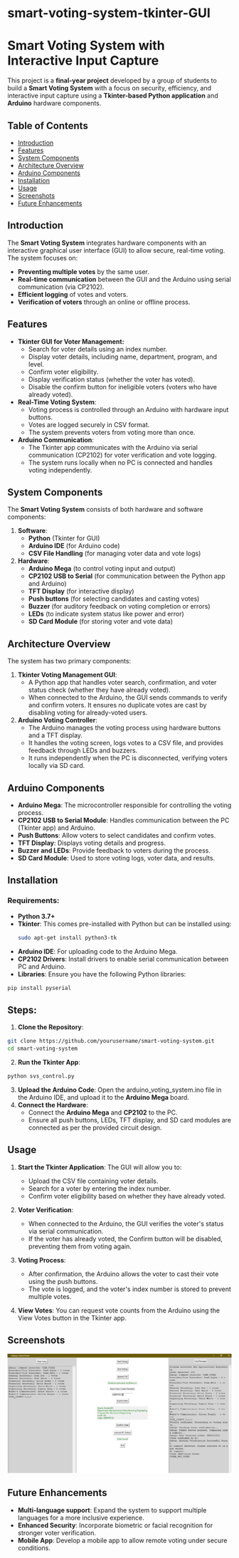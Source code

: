 # smart-voting-system-tkinter-GUI

# Smart Voting System with Interactive Input Capture

This project is a **final-year project** developed by a group of students to build a **Smart Voting System** with a focus on security, efficiency, and interactive input capture using a **Tkinter-based Python application** and **Arduino** hardware components.

## Table of Contents

- [Introduction](#introduction)
- [Features](#features)
- [System Components](#system-components)
- [Architecture Overview](#architecture-overview)
- [Arduino Components](#arduino-components)
- [Installation](#installation)
- [Usage](#usage)
- [Screenshots](#screenshots)
- [Future Enhancements](#future-enhancements)

## Introduction

The **Smart Voting System** integrates hardware components with an interactive graphical user interface (GUI) to allow secure, real-time voting. The system focuses on:

- **Preventing multiple votes** by the same user.
- **Real-time communication** between the GUI and the Arduino using serial communication (via CP2102).
- **Efficient logging** of votes and voters.
- **Verification of voters** through an online or offline process.

## Features

- **Tkinter GUI for Voter Management:**
  - Search for voter details using an index number.
  - Display voter details, including name, department, program, and level.
  - Confirm voter eligibility.
  - Display verification status (whether the voter has voted).
  - Disable the confirm button for ineligible voters (voters who have already voted).
- **Real-Time Voting System**:
  - Voting process is controlled through an Arduino with hardware input buttons.
  - Votes are logged securely in CSV format.
  - The system prevents voters from voting more than once.
- **Arduino Communication**:
  - The Tkinter app communicates with the Arduino via serial communication (CP2102) for voter verification and vote logging.
  - The system runs locally when no PC is connected and handles voting independently.

## System Components

The **Smart Voting System** consists of both hardware and software components:

1. **Software**:
   - **Python** (Tkinter for GUI)
   - **Arduino IDE** (for Arduino code)
   - **CSV File Handling** (for managing voter data and vote logs)
2. **Hardware**:
   - **Arduino Mega** (to control voting input and output)
   - **CP2102 USB to Serial** (for communication between the Python app and Arduino)
   - **TFT Display** (for interactive display)
   - **Push buttons** (for selecting candidates and casting votes)
   - **Buzzer** (for auditory feedback on voting completion or errors)
   - **LEDs** (to indicate system status like power and error)
   - **SD Card Module** (for storing voter and vote data)

## Architecture Overview

The system has two primary components:

1. **Tkinter Voting Management GUI**:
   - A Python app that handles voter search, confirmation, and voter status check (whether they have already voted).
   - When connected to the Arduino, the GUI sends commands to verify and confirm voters. It ensures no duplicate votes are cast by disabling voting for already-voted users.
2. **Arduino Voting Controller**:
   - The Arduino manages the voting process using hardware buttons and a TFT display.
   - It handles the voting screen, logs votes to a CSV file, and provides feedback through LEDs and buzzers.
   - It runs independently when the PC is disconnected, verifying voters locally via SD card.

## Arduino Components

- **Arduino Mega**: The microcontroller responsible for controlling the voting process.
- **CP2102 USB to Serial Module**: Handles communication between the PC (Tkinter app) and Arduino.
- **Push Buttons**: Allow voters to select candidates and confirm votes.
- **TFT Display**: Displays voting details and progress.
- **Buzzer and LEDs**: Provide feedback to voters during the process.
- **SD Card Module**: Used to store voting logs, voter data, and results.

## Installation

### Requirements:

- **Python 3.7+**
- **Tkinter**: This comes pre-installed with Python but can be installed using:
  ```bash
  sudo apt-get install python3-tk
  ```
- **Arduino IDE**: For uploading code to the Arduino Mega.
- **CP2102 Drivers**: Install drivers to enable serial communication between PC and Arduino.
- **Libraries**: Ensure you have the following Python libraries:

```bash
pip install pyserial
```

## Steps:

1. **Clone the Repository**:

```bash
git clone https://github.com/yourusername/smart-voting-system.git
cd smart-voting-system
```

2. **Run the Tkinter App**:

```bash
python svs_control.py
```

3. **Upload the Arduino Code**: Open the arduino_voting_system.ino file in the Arduino IDE, and upload it to the **Arduino Mega** board.
4. **Connect the Hardware**:
   - Connect the **Arduino Mega** and **CP2102** to the PC.
   - Ensure all push buttons, LEDs, TFT display, and SD card modules are connected as per the provided circuit design.

## Usage

1. **Start the Tkinter Application**: The GUI will allow you to:

   - Upload the CSV file containing voter details.
   - Search for a voter by entering the index number.
   - Confirm voter eligibility based on whether they have already voted.

2. **Voter Verification**:

   - When connected to the Arduino, the GUI verifies the voter's status via serial communication.
   - If the voter has already voted, the Confirm button will be disabled, preventing them from voting again.

3. **Voting Process**:

   - After confirmation, the Arduino allows the voter to cast their vote using the push buttons.
   - The vote is logged, and the voter's index number is stored to prevent multiple votes.

4. **View Votes**: You can request vote counts from the Arduino using the View Votes button in the Tkinter app.

## Screenshots

![Tkinter GUI](images/tkinter-gui.jpg)

## Future Enhancements

- **Multi-language support**: Expand the system to support multiple languages for a more inclusive experience.
- **Enhanced Security**: Incorporate biometric or facial recognition for stronger voter verification.
- **Mobile App**: Develop a mobile app to allow remote voting under secure conditions.
